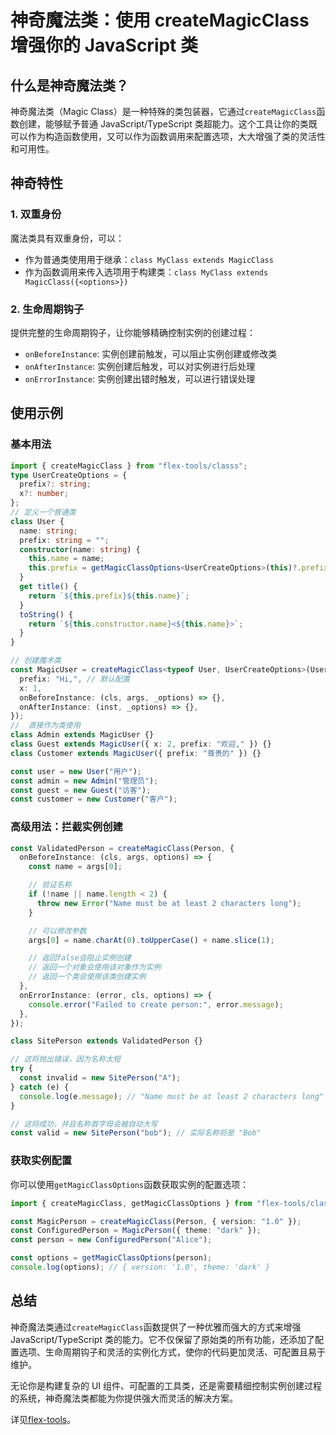# 神奇魔法类：使用 createMagicClass 增强你的 JavaScript 类

## 什么是神奇魔法类？

神奇魔法类（Magic Class）是一种特殊的类包装器，它通过`createMagicClass`函数创建，能够赋予普通 JavaScript/TypeScript 类超能力。这个工具让你的类既可以作为构造函数使用，又可以作为函数调用来配置选项，大大增强了类的灵活性和可用性。

## 神奇特性

### 1. 双重身份

魔法类具有双重身份，可以：

- 作为普通类使用用于继承：`class MyClass extends MagicClass`
- 作为函数调用来传入选项用于构建类：`class MyClass extends MagicClass({<options>})`

### 2. 生命周期钩子

提供完整的生命周期钩子，让你能够精确控制实例的创建过程：

- `onBeforeInstance`: 实例创建前触发，可以阻止实例创建或修改类
- `onAfterInstance`: 实例创建后触发，可以对实例进行后处理
- `onErrorInstance`: 实例创建出错时触发，可以进行错误处理

## 使用示例

### 基本用法

```typescript
import { createMagicClass } from "flex-tools/classs";
type UserCreateOptions = {
  prefix?: string;
  x?: number;
};
// 定义一个普通类
class User {
  name: string;
  prefix: string = "";
  constructor(name: string) {
    this.name = name;
    this.prefix = getMagicClassOptions<UserCreateOptions>(this)?.prefix!;
  }
  get title() {
    return `${this.prefix}${this.name}`;
  }
  toString() {
    return `${this.constructor.name}<${this.name}>`;
  }
}

// 创建魔术类
const MagicUser = createMagicClass<typeof User, UserCreateOptions>(User, {
  prefix: "Hi,", // 默认配置
  x: 1,
  onBeforeInstance: (cls, args, _options) => {},
  onAfterInstance: (inst, _options) => {},
});
//  直接作为类使用
class Admin extends MagicUser {}
class Guest extends MagicUser({ x: 2, prefix: "欢迎," }) {}
class Customer extends MagicUser({ prefix: "尊贵的" }) {}

const user = new User("用户");
const admin = new Admin("管理员");
const guest = new Guest("访客");
const customer = new Customer("客户");
```

### 高级用法：拦截实例创建

```typescript
const ValidatedPerson = createMagicClass(Person, {
  onBeforeInstance: (cls, args, options) => {
    const name = args[0];

    // 验证名称
    if (!name || name.length < 2) {
      throw new Error("Name must be at least 2 characters long");
    }

    // 可以修改参数
    args[0] = name.charAt(0).toUpperCase() + name.slice(1);

    // 返回false会阻止实例创建
    // 返回一个对象会使用该对象作为实例
    // 返回一个类会使用该类创建实例
  },
  onErrorInstance: (error, cls, options) => {
    console.error("Failed to create person:", error.message);
  },
});

class SitePerson extends ValidatedPerson {}

// 这将抛出错误，因为名称太短
try {
  const invalid = new SitePerson("A");
} catch (e) {
  console.log(e.message); // "Name must be at least 2 characters long"
}

// 这将成功，并且名称首字母会被自动大写
const valid = new SitePerson("bob"); // 实际名称将是 "Bob"
```

### 获取实例配置

你可以使用`getMagicClassOptions`函数获取实例的配置选项：

```typescript
import { createMagicClass, getMagicClassOptions } from "flex-tools/classs";

const MagicPerson = createMagicClass(Person, { version: "1.0" });
const ConfiguredPerson = MagicPerson({ theme: "dark" });
const person = new ConfiguredPerson("Alice");

const options = getMagicClassOptions(person);
console.log(options); // { version: '1.0', theme: 'dark' }
```

## 总结

神奇魔法类通过`createMagicClass`函数提供了一种优雅而强大的方式来增强 JavaScript/TypeScript 类的能力。它不仅保留了原始类的所有功能，还添加了配置选项、生命周期钩子和灵活的实例化方式，使你的代码更加灵活、可配置且易于维护。

无论你是构建复杂的 UI 组件、可配置的工具类，还是需要精细控制实例创建过程的系统，神奇魔法类都能为你提供强大而灵活的解决方案。

详见[flex-tools](https://github.com/zhangfisher/flex-tools)。
